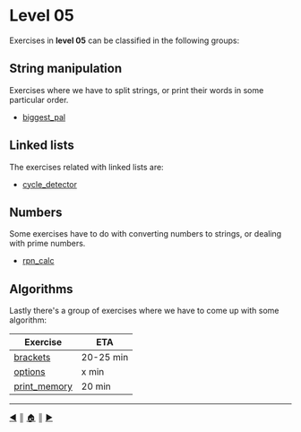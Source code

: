 # Level 05
Exercises in **level 05** can be classified in the following groups:

## String manipulation
Exercises where we have to split strings, or print their words in some particular order.

* [biggest_pal]()

## Linked lists
The exercises related with linked lists are:

* [cycle_detector]()

## Numbers
Some exercises have to do with converting numbers to strings, or dealing with prime numbers.

* [rpn_calc]()

## Algorithms
Lastly there's a group of exercises where we have to come up with some algorithm:

Exercise                                        | ETA
------------------------------------------------|-------
[brackets](./algorithms/brackets.md)            | 20-25 min
[options](./algorithms/options.md)              | x min
[print_memory](./algorithms/print_memory.md)    | 20 min

---
[:arrow_backward:][back] ║ [:house:][home] ║ [:arrow_forward:][next]

<!-- navigation -->
[home]: ../../README.md
[back]: ../04/index.md
[next]: ../../README.md